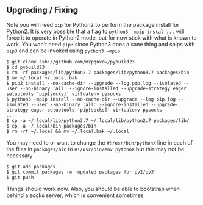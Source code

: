 ## Upgrading / Fixing

Note you will need `pip` for Python2 to perform the package install for Python2. It is very possible that a flag to `python3 -mpip instal ...` will force it to operate in Python2 mode, but for now stick with what is known to work. You won't need `pip3` since Python3 does a sane thing and ships with `pip3` and can be invoked using `python3 -mpip`

```
$ git clone ssh://github.com/mzpqnxow/pybuild23
$ cd pybuild23
$ rm -rf packages/lib/python2.7 packages/lib/python3.7 packages/bin
$ mv ~/.local ~/.local.bak
$ pip2 install --no-cache-dir --upgrade --log pip.log --isolated --user --no-binary :all: --ignore-installed --upgrade-strategy eager setuptools 'pip[socks]' virtualenv pysocks
$ python3 -mpip install --no-cache-dir --upgrade --log pip.log --isolated --user --no-binary :all: --ignore-installed --upgrade-strategy eager setuptools 'pip[socks]' virtualenv pysocks
...
$ cp -a ~/.local/lib/python3.7 ~/.local/lib/python2.7 packages/lib/
$ cp -a ~/.local/bin packages/bin
$ rm -rf ~/.local && mv ~/.local.bak ~/.local
```

You may need to or want to change the `#!/usr/bin/pythonX` line in each of the files in `packages/bin` to `#!/usr/bin/env pythonX` but this may not be necessary

```
$ git add packages
$ git commit packages -m 'updated packages for py2/py3'
$ git push
```

Things should work now. Also, you should be able to bootstrap when behind a socks server, which is convenient sometimes
